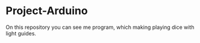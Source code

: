 # Project-Arduino
On this repository you can see me program, which making playing dice with light guides.

